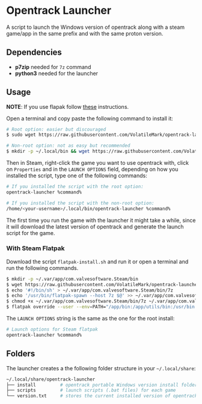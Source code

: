 # Opentrack Launcher

A script to launch the Windows version of opentrack along with a steam game/app in the same prefix and with the same proton version.

## Dependencies

- **p7zip** needed for `7z` command
- **python3** needed for the launcher

## Usage

**NOTE**: If you use flapak follow [these](#with-steam-flatpak) instructions.

Open a terminal and copy paste the following command to install it:

```bash
# Root option: easier but discouraged
$ sudo wget https://raw.githubusercontent.com/VolatileMark/opentrack-launcher/master/opentrack-launcher -O /usr/local/bin/opentrack-launcher && sudo chmod +x /usr/local/bin/opentrack-launcher

# Non-root option: not as easy but recommended
$ mkdir -p ~/.local/bin && wget https://raw.githubusercontent.com/VolatileMark/opentrack-launcher/master/opentrack-launcher -O ~/.local/bin/opentrack-launcher && chmod +x ~/.local/bin/opentrack-launcher
```

Then in Steam, right-click the game you want to use opentrack with, click on `Properties` and in the `LAUNCH OPTIONS` field, depending on how you installed the script, type one of the following commands:

```bash
# If you installed the script with the root option:
opentrack-launcher %command%

# If you installed the script with the non-root option:
/home/<your-username>/.local/bin/opentrack-launcher %command%
```

The first time you run the game with the launcher it might take a while, since it will download the latest version of opentrack and generate the launch script for the game.

### With Steam Flatpak

Download the script `flatpak-install.sh` and run it or open a terminal and run the following commands.

```bash
$ mkdir -p ~/.var/app/com.valvesoftware.Steam/bin
$ wget https://raw.githubusercontent.com/VolatileMark/opentrack-launcher/master/opentrack-launcher -O ~/.var/app/com.valvesoftware.Steam/bin/opentrack-launcher
$ echo '#!/bin/sh' > ~/.var/app/com.valvesoftware.Steam/bin/7z
$ echo '/usr/bin/flatpak-spawn --host 7z $@' >> ~/.var/app/com.valvesoftware.Steam/bin/7z
$ chmod +x ~/.var/app/com.valvesoftware.Steam/bin/7z ~/.var/app/com.valvesoftware.Steam/bin/opentrack-launcher
$ flatpak override --user --env=PATH="/app/bin:/app/utils/bin:/usr/bin:/home/$USER/.var/app/com.valvesoftware.Steam/bin" --socket=session-bus com.valvesoftware.Steam
```

The `LAUNCH OPTIONS` string is the same as the one for the root install:

```bash
# Launch options for Steam flatpak
opentrack-launcher %command%
```

## Folders

The launcher creates a the following folder structure in your `~/.local/share`:

```bash
~/.local/share/opentrack-launcher
├── install         # opentrack portable Windows version install folder
├── scripts         # launch scripts (.bat files) for each game
└── version.txt     # stores the current installed version of opentrack (used for auto-updating opentrack)
```
